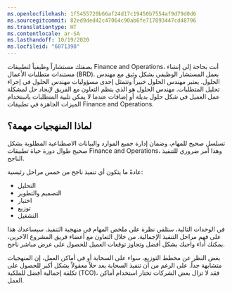```yaml
---
ms.openlocfilehash: 1f5455720b66af24d17c19450b7554af9d79d0d6
ms.sourcegitcommit: 82ed9ded42c47064c90ab6fe717893447cd48796
ms.translationtype: HT
ms.contentlocale: ar-SA
ms.lasthandoff: 10/19/2020
ms.locfileid: "6071398"
---
```

بصفتك مستشاراً وظيفياً لتطبيقات Finance and Operations، أنت بحاجة إلى إنشاء مستندات متطلبات الأعمال (BRD). يعمل المستشار الوظيفي بشكل وثيق مع مهندس الحلول. يعتبر مهندس الحلول خبيراً وتتمثل إحدى مسؤوليات مهندس الحلول في إجراء تحليل المتطلبات. مهندس الحلول هو الذي ينظم التعاون مع الفريق لإيجاد حل لمشكلة عمل العميل في شكل حلول بديلة أو إضافات عندما لا يمكن تلبية المتطلبات باستخدام الميزات الجاهزة في تطبيقات Finance and Operations.

## <a name="why-methodologies-are-important"></a>لماذا المنهجيات مهمة؟

تسلسل صحيح للمهام، وضمان إدارة جميع الموارد والبيانات الاصطناعية المطلوبة بشكل صحيح طوال دورة حياة تطبيقات Finance and Operations، وهذا أمر ضروري للتنفيذ الناجح.
 
عادةً ما يتكون أي تنفيذ ناجح من خمس مراحل رئيسية:

- التحليل
- التصميم والتطوير
- اختبار
- توزيع
- التشغيل

في الوحدات التالية، ستلقي نظرة على ملخص المهام في منهجية التنفيذ. سيساعدك هذا على فهم مراحل التنفيذ الإجمالية. من خلال التعاون مع أعضاء فريق المشروع الآخرين، يمكنك أداء واجبك بشكل أفضل وتجاوز توقعات العميل للحصول على عرض مباشر ناجح.

بغض النظر عن مخطط التوزيع، سواء على السحابة أو في أماكن العمل، إن المنهجيات متشابهة جداً. على الرغم من أن تنفيذ السحابة يعد حلاً معقولاً بشكل أكبر للحصول على تكلفة إجمالية أفضل للملكية (TCO)، فقد لا تزال بعض الشركات تختار استخدام أماكن العمل. 

